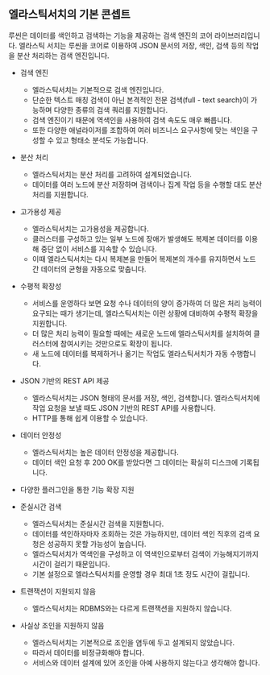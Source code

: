 
## 엘라스틱서치의 기본 콘셉트

루씬은 데이터를 색인하고 검색하는 기능을 제공하는 검색 엔진의 코어 라이브러리입니다. 엘라스틱 서치는 루씬을 코어로 이용하여 JSON 문서의 저장, 색인, 검색 등의 작업을 분산 처리하는 검색 엔진입니다.

- 검색 엔진
	- 엘라스틱서치는 기본적으로 검색 엔진입니다.
	- 단순한 텍스트 매칭 검색이 아닌 본격적인 전문 검색(full - text search)이 가능하며 다양한 종류의 검색 쿼리를 지원합니다.
	- 검색 엔진이기 때문에 역색인을 사용하여 검색 속도도 매우 빠릅니다.
	- 또한 다양한 애널라이저를 조합하여 여러 비즈니스 요구사항에 맞는 색인을 구성할 수 있고 형태소 분석도 가능합니다.

- 분산 처리
	- 엘라스틱서치는 분산 처리를 고려하여 설계되었습니다.
	- 데이터를 여러 노드에 분산 저장하며 검색이나 집계 작업 등을 수행할 대도 분산 처리를 지원합니다.

- 고가용성 제공
	- 엘라스틱서치는 고가용성을 제공합니다.
	- 클러스터를 구성하고 있는 일부 노드에 장애가 발생해도 복제본 데이터를 이용해 중단 없이 서비스를 지속할 수 있습니다.
	- 이때 엘라스틱서치는 다시 복제본을 만들어 복제본의 개수를 유지하면서 노드 간 데이터의 균형을 자동으로 맞춥니다.

- 수평적 확장성
	- 서비스를 운영하다 보면 요청 수나 데이터의 양이 증가하여 더 많은 처리 능력이 요구되는 때가 생기는데, 엘라스틱서치는 이런 상황에 대비하여 수평적 확장을 지원합니다.
	- 더 많은 처리 능력이 필요할 때에는 새로운 노드에 엘라스틱서치를 설치하여 클러스터에 참여시키는 것만으로도 확장이 됩니다.
	- 새 노드에 데이터를 복제하거나 옮기는 작업도 엘라스틱서치가 자동 수행합니다.

- JSON 기반의 REST API 제공
	- 엘라스틱서치는 JSON 형태의 문서를 저장, 색인, 검색합니다. 엘라스틱서치에 작업 요청을 보낼 때도 JSON 기반의 REST API를 사용합니다.
	- HTTP를 통해 쉽게 이용할 수 있습니다.

- 데이터 안정성
	- 엘라스틱서치는 높은 데이터 안정성을 제공합니다.
	- 데이터 색인 요청 후 200 OK를 받았다면 그 데이터는 확실히 디스크에 기록됩니다.

- 다양한 플러그인을 통한 기능 확장 지원

- 준실시간 검색
	- 엘라스틱서치는 준실시간 검색을 지원합니다.
	- 데이터를 색인하자마자 조회하는 것은 가능하지만, 데이터 색인 직후의 검색 요청은 성공하지 못할 가능성이 높습니다.
	- 엘라스틱서치가 역색인을 구성하고 이 역색인으로부터 검색이 가능해지기까지 시간이 걸리기 때문입니다.
	- 기본 설정으로 엘라스틱서치를 운영할 경우 최대 1초 정도 시간이 걸립니다.

- 트랜잭션이 지원되지 않음
	- 엘라스틱서치는 RDBMS와는 다르게 트랜잭션을 지원하지 않습니다.

- 사실상 조인을 지원하지 않음
	- 엘라스틱서치는 기본적으로 조인을 염두에 두고 설계되지 않았습니다.
	- 따라서 데이터를 비정규화해야 합니다.
	- 서비스와 데이터 설계에 있어 조인을 아예 사용하지 않는다고 생각해야 합니다.